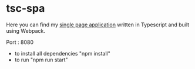 # tsc-spa

Here you can find my [single page application]() written in Typescript and built using Webpack.

Port : 8080

- to install all dependencies "npm install"
- to run "npm run start"
